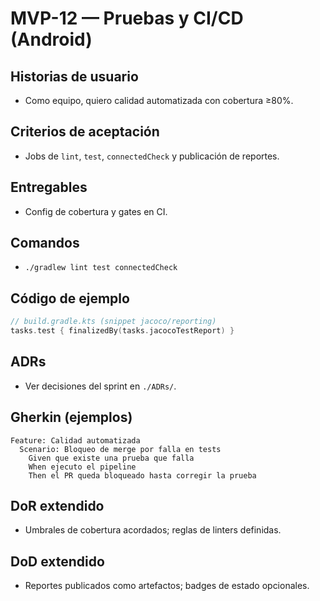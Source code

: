 # MVP-12 — Pruebas y CI/CD (Android)

## Historias de usuario
- Como equipo, quiero calidad automatizada con cobertura ≥80%.

## Criterios de aceptación
- Jobs de `lint`, `test`, `connectedCheck` y publicación de reportes.

## Entregables
- Config de cobertura y gates en CI.

## Comandos
- `./gradlew lint test connectedCheck`

## Código de ejemplo
```kotlin
// build.gradle.kts (snippet jacoco/reporting)
tasks.test { finalizedBy(tasks.jacocoTestReport) }
```

## ADRs
- Ver decisiones del sprint en `./ADRs/`.
## Gherkin (ejemplos)
```gherkin
Feature: Calidad automatizada
  Scenario: Bloqueo de merge por falla en tests
    Given que existe una prueba que falla
    When ejecuto el pipeline
    Then el PR queda bloqueado hasta corregir la prueba
```

## DoR extendido
- Umbrales de cobertura acordados; reglas de linters definidas.

## DoD extendido
- Reportes publicados como artefactos; badges de estado opcionales.
